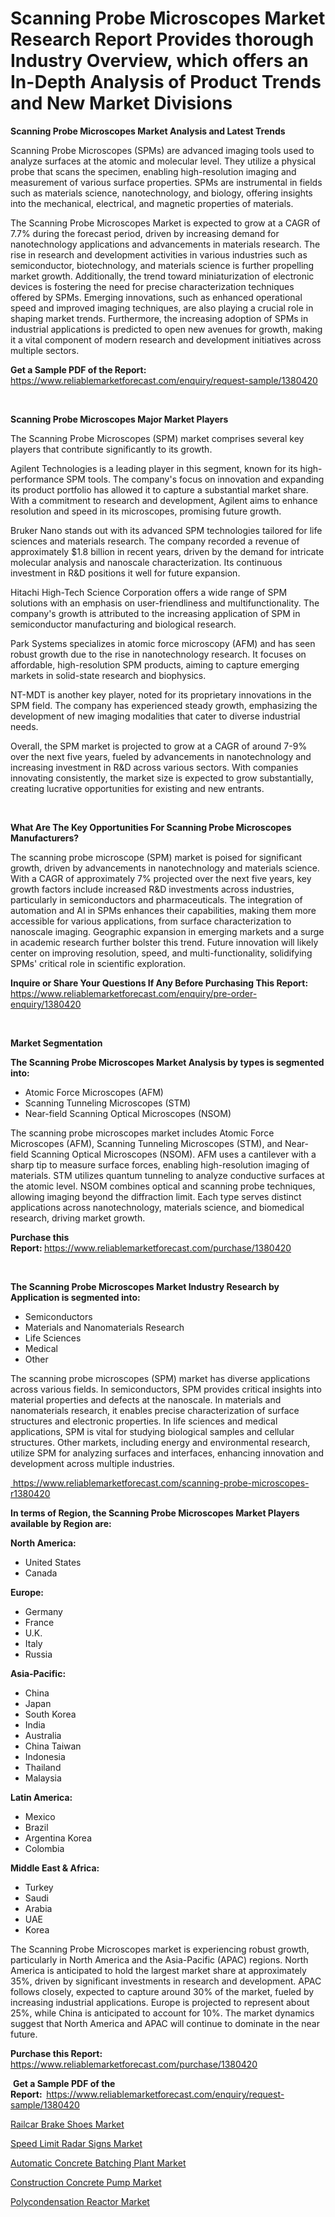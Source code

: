 <p><h1>Scanning Probe Microscopes Market Research Report Provides thorough Industry Overview, which offers an In-Depth Analysis of Product Trends and New Market Divisions</h1></p><p><strong>Scanning Probe Microscopes Market Analysis and Latest Trends</strong></p>
<p><p>Scanning Probe Microscopes (SPMs) are advanced imaging tools used to analyze surfaces at the atomic and molecular level. They utilize a physical probe that scans the specimen, enabling high-resolution imaging and measurement of various surface properties. SPMs are instrumental in fields such as materials science, nanotechnology, and biology, offering insights into the mechanical, electrical, and magnetic properties of materials.</p><p>The Scanning Probe Microscopes Market is expected to grow at a CAGR of 7.7% during the forecast period, driven by increasing demand for nanotechnology applications and advancements in materials research. The rise in research and development activities in various industries such as semiconductor, biotechnology, and materials science is further propelling market growth. Additionally, the trend toward miniaturization of electronic devices is fostering the need for precise characterization techniques offered by SPMs. Emerging innovations, such as enhanced operational speed and improved imaging techniques, are also playing a crucial role in shaping market trends. Furthermore, the increasing adoption of SPMs in industrial applications is predicted to open new avenues for growth, making it a vital component of modern research and development initiatives across multiple sectors.</p></p>
<p><strong>Get a Sample PDF of the Report:&nbsp;</strong> <a href="https://www.reliablemarketforecast.com/enquiry/request-sample/1380420?utm_campaign=1110&utm_medium=2&utm_source=Github&utm_content=ia&utm_term=11042025&utm_id=scanning-probe-microscopes">https://www.reliablemarketforecast.com/enquiry/request-sample/1380420</a></p>
<p>&nbsp;</p>
<p><strong>Scanning Probe Microscopes Major Market Players</strong></p>
<p><p>The Scanning Probe Microscopes (SPM) market comprises several key players that contribute significantly to its growth. </p><p>Agilent Technologies is a leading player in this segment, known for its high-performance SPM tools. The company's focus on innovation and expanding its product portfolio has allowed it to capture a substantial market share. With a commitment to research and development, Agilent aims to enhance resolution and speed in its microscopes, promising future growth.</p><p>Bruker Nano stands out with its advanced SPM technologies tailored for life sciences and materials research. The company recorded a revenue of approximately $1.8 billion in recent years, driven by the demand for intricate molecular analysis and nanoscale characterization. Its continuous investment in R&D positions it well for future expansion.</p><p>Hitachi High-Tech Science Corporation offers a wide range of SPM solutions with an emphasis on user-friendliness and multifunctionality. The company's growth is attributed to the increasing application of SPM in semiconductor manufacturing and biological research.</p><p>Park Systems specializes in atomic force microscopy (AFM) and has seen robust growth due to the rise in nanotechnology research. It focuses on affordable, high-resolution SPM products, aiming to capture emerging markets in solid-state research and biophysics.</p><p>NT-MDT is another key player, noted for its proprietary innovations in the SPM field. The company has experienced steady growth, emphasizing the development of new imaging modalities that cater to diverse industrial needs.</p><p>Overall, the SPM market is projected to grow at a CAGR of around 7-9% over the next five years, fueled by advancements in nanotechnology and increasing investment in R&D across various sectors. With companies innovating consistently, the market size is expected to grow substantially, creating lucrative opportunities for existing and new entrants.</p></p>
<p>&nbsp;</p>
<p><strong>What Are The Key Opportunities For Scanning Probe Microscopes Manufacturers?</strong></p>
<p><p>The scanning probe microscope (SPM) market is poised for significant growth, driven by advancements in nanotechnology and materials science. With a CAGR of approximately 7% projected over the next five years, key growth factors include increased R&D investments across industries, particularly in semiconductors and pharmaceuticals. The integration of automation and AI in SPMs enhances their capabilities, making them more accessible for various applications, from surface characterization to nanoscale imaging. Geographic expansion in emerging markets and a surge in academic research further bolster this trend. Future innovation will likely center on improving resolution, speed, and multi-functionality, solidifying SPMs' critical role in scientific exploration.</p></p>
<p><strong>Inquire or Share Your Questions If Any Before Purchasing This Report:</strong> <a href="https://www.reliablemarketforecast.com/enquiry/pre-order-enquiry/1380420?utm_campaign=1110&utm_medium=2&utm_source=Github&utm_content=ia&utm_term=11042025&utm_id=scanning-probe-microscopes">https://www.reliablemarketforecast.com/enquiry/pre-order-enquiry/1380420</a></p>
<p>&nbsp;</p>
<p><strong>Market Segmentation</strong></p>
<p><strong>The Scanning Probe Microscopes Market Analysis by types is segmented into:</strong></p>
<p><ul><li>Atomic Force Microscopes (AFM)</li><li>Scanning Tunneling Microscopes (STM)</li><li>Near-field Scanning Optical Microscopes (NSOM)</li></ul></p>
<p><p>The scanning probe microscopes market includes Atomic Force Microscopes (AFM), Scanning Tunneling Microscopes (STM), and Near-field Scanning Optical Microscopes (NSOM). AFM uses a cantilever with a sharp tip to measure surface forces, enabling high-resolution imaging of materials. STM utilizes quantum tunneling to analyze conductive surfaces at the atomic level. NSOM combines optical and scanning probe techniques, allowing imaging beyond the diffraction limit. Each type serves distinct applications across nanotechnology, materials science, and biomedical research, driving market growth.</p></p>
<p><strong>Purchase this Report:&nbsp;</strong><a href="https://www.reliablemarketforecast.com/purchase/1380420?utm_campaign=1110&utm_medium=2&utm_source=Github&utm_content=ia&utm_term=11042025&utm_id=scanning-probe-microscopes">https://www.reliablemarketforecast.com/purchase/1380420</a></p>
<p>&nbsp;</p>
<p><strong>The Scanning Probe Microscopes Market Industry Research by Application is segmented into:</strong></p>
<p><ul><li>Semiconductors</li><li>Materials and Nanomaterials Research</li><li>Life Sciences</li><li>Medical</li><li>Other</li></ul></p>
<p><p>The scanning probe microscopes (SPM) market has diverse applications across various fields. In semiconductors, SPM provides critical insights into material properties and defects at the nanoscale. In materials and nanomaterials research, it enables precise characterization of surface structures and electronic properties. In life sciences and medical applications, SPM is vital for studying biological samples and cellular structures. Other markets, including energy and environmental research, utilize SPM for analyzing surfaces and interfaces, enhancing innovation and development across multiple industries.</p></p>
<p><a href="https://www.reliablemarketforecast.com/scanning-probe-microscopes-r1380420?utm_campaign=1110&utm_medium=2&utm_source=Github&utm_content=ia&utm_term=11042025&utm_id=scanning-probe-microscopes">&nbsp;https://www.reliablemarketforecast.com/scanning-probe-microscopes-r1380420</a></p>
<p><strong>In terms of Region, the Scanning Probe Microscopes Market Players available by Region are:</strong></p>
<p>
    <p> <strong> North America: </strong>
        <ul>
            <li>United States</li>
            <li>Canada</li>
        </ul>
        </p> 
    <p> <strong> Europe: </strong>
        <ul>
            <li>Germany</li>
            <li>France</li>
            <li>U.K.</li>
            <li>Italy</li>
            <li>Russia</li>
        </ul>
        </p> 
    <p> <strong> Asia-Pacific: </strong>
        <ul>
            <li>China</li>
            <li>Japan</li>
            <li>South Korea</li>
            <li>India</li>
            <li>Australia</li>
            <li>China Taiwan</li>
            <li>Indonesia</li>
            <li>Thailand</li>
            <li>Malaysia</li>
        </ul>
        </p> 
    <p> <strong> Latin America: </strong>
        <ul>
            <li>Mexico</li>
            <li>Brazil</li>
            <li>Argentina Korea</li>
            <li>Colombia</li>
        </ul>
        </p> 
    <p> <strong> Middle East & Africa: </strong>
        <ul>
            <li>Turkey</li>
            <li>Saudi</li>
            <li>Arabia</li>
            <li>UAE</li>
            <li>Korea</li>
        </ul>
    </p>
    </p>
<p><p>The Scanning Probe Microscopes market is experiencing robust growth, particularly in North America and the Asia-Pacific (APAC) regions. North America is anticipated to hold the largest market share at approximately 35%, driven by significant investments in research and development. APAC follows closely, expected to capture around 30% of the market, fueled by increasing industrial applications. Europe is projected to represent about 25%, while China is anticipated to account for 10%. The market dynamics suggest that North America and APAC will continue to dominate in the near future.</p></p>
<p><strong>Purchase this Report: </strong><a href="https://www.reliablemarketforecast.com/purchase/1380420?utm_campaign=1110&utm_medium=2&utm_source=Github&utm_content=ia&utm_term=11042025&utm_id=scanning-probe-microscopes">https://www.reliablemarketforecast.com/purchase/1380420</a></p>
<p>&nbsp;<strong>Get a Sample PDF of the Report:&nbsp;&nbsp;</strong><a href="https://www.reliablemarketforecast.com/enquiry/request-sample/1380420?utm_campaign=1110&utm_medium=2&utm_source=Github&utm_content=ia&utm_term=11042025&utm_id=scanning-probe-microscopes">https://www.reliablemarketforecast.com/enquiry/request-sample/1380420</a></p>
<p><strong></strong></p>
<p><p><a href="https://github.com/iquiseeboli/Market-Research-Report-List-1/blob/main/railcar-brake-shoes-market.md?utm_campaign=1110&utm_medium=2&utm_source=Github&utm_content=ia&utm_term=11042025&utm_id=scanning-probe-microscopes">Railcar Brake Shoes Market</a></p><p><a href="https://github.com/vigoseiler/Market-Research-Report-List-1/blob/main/speed-limit-radar-signs-market.md?utm_campaign=1110&utm_medium=2&utm_source=Github&utm_content=ia&utm_term=11042025&utm_id=scanning-probe-microscopes">Speed Limit Radar Signs Market</a></p><p><a href="https://github.com/haimamuirev8/Market-Research-Report-List-1/blob/main/automatic-concrete-batching-plant-market.md?utm_campaign=1110&utm_medium=2&utm_source=Github&utm_content=ia&utm_term=11042025&utm_id=scanning-probe-microscopes">Automatic Concrete Batching Plant Market</a></p><p><a href="https://github.com/naulasulakr0/Market-Research-Report-List-1/blob/main/construction-concrete-pump-market.md?utm_campaign=1110&utm_medium=2&utm_source=Github&utm_content=ia&utm_term=11042025&utm_id=scanning-probe-microscopes">Construction Concrete Pump Market</a></p><p><a href="https://github.com/daemluari/Market-Research-Report-List-1/blob/main/polycondensation-reactor-market.md?utm_campaign=1110&utm_medium=2&utm_source=Github&utm_content=ia&utm_term=11042025&utm_id=scanning-probe-microscopes">Polycondensation Reactor Market</a></p></p>